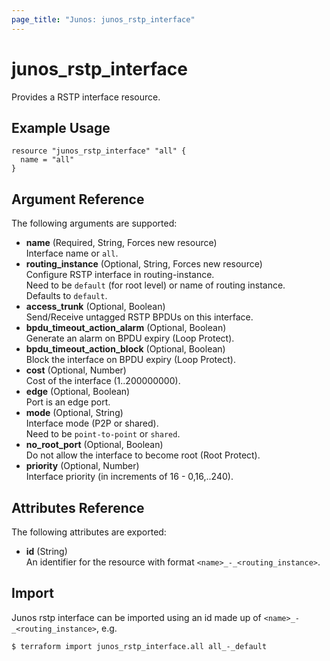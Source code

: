 ```yaml
---
page_title: "Junos: junos_rstp_interface"
---
```


# junos_rstp_interface

Provides a RSTP interface resource.

## Example Usage

```hcl
resource "junos_rstp_interface" "all" {
  name = "all"
}
```

## Argument Reference

The following arguments are supported:

- **name** (Required, String, Forces new resource)  
  Interface name or `all`.
- **routing_instance** (Optional, String, Forces new resource)  
  Configure RSTP interface in routing-instance.  
  Need to be `default` (for root level) or name of routing instance.  
  Defaults to `default`.
- **access_trunk** (Optional, Boolean)  
  Send/Receive untagged RSTP BPDUs on this interface.
- **bpdu_timeout_action_alarm** (Optional, Boolean)  
  Generate an alarm on BPDU expiry (Loop Protect).
- **bpdu_timeout_action_block** (Optional, Boolean)  
  Block the interface on BPDU expiry (Loop Protect).
- **cost** (Optional, Number)  
  Cost of the interface (1..200000000).
- **edge** (Optional, Boolean)  
  Port is an edge port.
- **mode** (Optional, String)  
  Interface mode (P2P or shared).  
  Need to be `point-to-point` or `shared`.
- **no_root_port** (Optional, Boolean)  
  Do not allow the interface to become root (Root Protect).
- **priority** (Optional, Number)  
  Interface priority (in increments of 16 - 0,16,..240).

## Attributes Reference

The following attributes are exported:

- **id** (String)  
  An identifier for the resource with format `<name>_-_<routing_instance>`.

## Import

Junos rstp interface can be imported using an id made up of `<name>_-_<routing_instance>`, e.g.

```shell
$ terraform import junos_rstp_interface.all all_-_default
```
